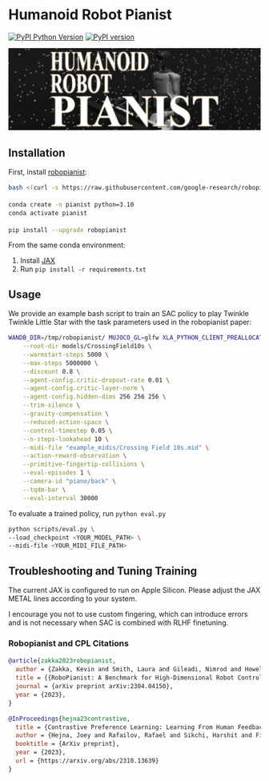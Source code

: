 # Humanoid Robot Pianist

[![PyPI Python Version][pypi-versions-badge]][pypi]
[![PyPI version][pypi-badge]][pypi]

[tests-badge]: https://github.com/google-research/robopianist/actions/workflows/ci.yml/badge.svg
[docs-badge]: https://github.com/google-research/robopianist/actions/workflows/docs.yml/badge.svg
[tests]: https://github.com/google-research/robopianist/actions/workflows/ci.yml
[docs]: https://google-research.github.io/robopianist/
[pypi-versions-badge]: https://img.shields.io/pypi/pyversions/robopianist
[pypi-badge]: https://badge.fury.io/py/robopianist.svg
[pypi]: https://pypi.org/project/robopianist/

![Humanoid Robot Pianist](assets/Humanoid%20Robot%20Pianist.png)

## Installation

First, install [robopianist](https://github.com/google-research/robopianist):

```bash
bash <(curl -s https://raw.githubusercontent.com/google-research/robopianist/main/scripts/install_deps.sh) --no-soundfonts

conda create -n pianist python=3.10
conda activate pianist

pip install --upgrade robopianist
```

From the same conda environment:

1. Install [JAX](https://github.com/google/jax#installation)
2. Run `pip install -r requirements.txt`

## Usage

We provide an example bash script to train an SAC policy to play Twinkle Twinkle Little Star with the task parameters used in the robopianist paper:

```bash
WANDB_DIR=/tmp/robopianist/ MUJOCO_GL=glfw XLA_PYTHON_CLIENT_PREALLOCATE=false python scripts/train.py \
    --root-dir models/CrossingField10s \
    --warmstart-steps 5000 \
    --max-steps 5000000 \
    --discount 0.8 \
    --agent-config.critic-dropout-rate 0.01 \
    --agent-config.critic-layer-norm \
    --agent-config.hidden-dims 256 256 256 \
    --trim-silence \
    --gravity-compensation \
    --reduced-action-space \
    --control-timestep 0.05 \
    --n-steps-lookahead 10 \
    --midi-file "example_midis/Crossing Field 10s.mid" \
    --action-reward-observation \
    --primitive-fingertip-collisions \
    --eval-episodes 1 \
    --camera-id "piano/back" \
    --tqdm-bar \
    --eval-interval 30000
```

To evaluate a trained policy, run `python eval.py`

```bash
python scripts/eval.py \
--load_checkpoint <YOUR_MODEL_PATH> \
--midi-file <YOUR_MIDI_FILE_PATH>
```

## Troubleshooting and Tuning Training

The current JAX is configured to run on Apple Silicon. Please adjust the JAX METAL lines according to your system.

I encourage you not to use custom fingering, which can introduce errors and is not necessary when SAC is combined with RLHF finetuning.



### Robopianist and CPL Citations

```bibtex
@article{zakka2023robopianist,
  author = {Zakka, Kevin and Smith, Laura and Gileadi, Nimrod and Howell, Taylor and Peng, Xue Bin and Singh, Sumeet and Tassa, Yuval and Florence, Pete and Zeng, Andy and Abbeel, Pieter},
  title = {{RoboPianist: A Benchmark for High-Dimensional Robot Control}},
  journal = {arXiv preprint arXiv:2304.04150},
  year = {2023},
}
```

```bibtex
@InProceedings{hejna23contrastive,
  title = {Contrastive Preference Learning: Learning From Human Feedback without RL},
  author = {Hejna, Joey and Rafailov, Rafael and Sikchi, Harshit and Finn, Chelsea and Niekum, Scott and Knox, W. Bradley and Sadigh, Dorsa},
  booktitle = {ArXiv preprint},
  year = {2023},
  url = {https://arxiv.org/abs/2310.13639}
}
```